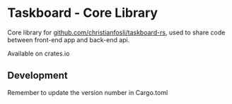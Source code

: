 # Taskboard - Core Library

Core library for [github.com/christianfosli/taskboard-rs](https://github.com/christianfosli/taskboard-rs/),
used to share code between front-end app and back-end api.

Available on crates.io

## Development

Remember to update the version number in Cargo.toml
